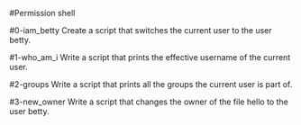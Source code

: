 #Permission shell

#0-iam_betty
Create a script that switches the current user to the user betty.

#1-who_am_i
Write a script that prints the effective username of the current user.

#2-groups
Write a script that prints all the groups the current user is part of.

#3-new_owner
Write a script that changes the owner of the file hello to the user betty.

